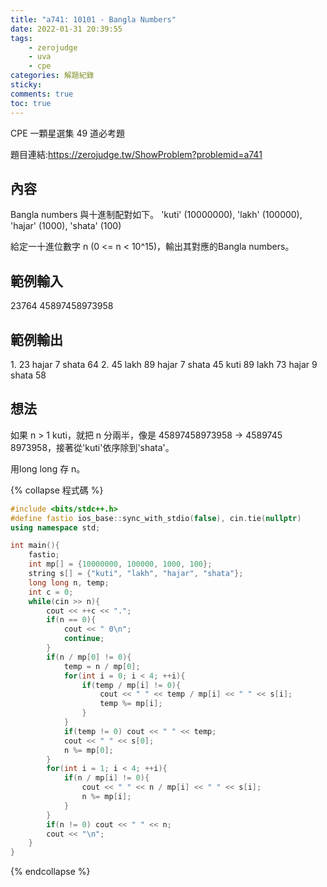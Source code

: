```yaml
---
title: "a741: 10101 - Bangla Numbers"
date: 2022-01-31 20:39:55
tags:
    - zerojudge
    - uva
    - cpe
categories: 解題紀錄
sticky: 
comments: true
toc: true
---
```

CPE 一顆星選集 49 道必考題
<!--more-->
題目連結:https://zerojudge.tw/ShowProblem?problemid=a741
## 內容
Bangla numbers 與十進制配對如下。
'kuti' (10000000), 'lakh' (100000), 'hajar' (1000), 'shata' (100)

給定一十進位數字 n (0 <= n < 10^15)，輸出其對應的Bangla numbers。
## 範例輸入
23764
45897458973958
## 範例輸出
1\. 23 hajar 7 shata 64
2\. 45 lakh 89 hajar 7 shata 45 kuti 89 lakh 73 hajar 9 shata 58
## 想法
如果 n > 1 kuti，就把 n 分兩半，像是 45897458973958 -> 4589745 8973958，接著從'kuti'依序除到'shata'。

用long long 存 n。

{% collapse 程式碼 %}
```cpp
#include <bits/stdc++.h>
#define fastio ios_base::sync_with_stdio(false), cin.tie(nullptr)
using namespace std;

int main(){
    fastio;
    int mp[] = {10000000, 100000, 1000, 100};
    string s[] = {"kuti", "lakh", "hajar", "shata"};
    long long n, temp;
    int c = 0;
    while(cin >> n){
        cout << ++c << ".";
        if(n == 0){
            cout << " 0\n";
            continue;
        }
        if(n / mp[0] != 0){
            temp = n / mp[0];
            for(int i = 0; i < 4; ++i){
                if(temp / mp[i] != 0){
                    cout << " " << temp / mp[i] << " " << s[i];
                    temp %= mp[i];
                }
            }
            if(temp != 0) cout << " " << temp;
            cout << " " << s[0];
            n %= mp[0];
        }
        for(int i = 1; i < 4; ++i){
            if(n / mp[i] != 0){
                cout << " " << n / mp[i] << " " << s[i];
                n %= mp[i];
            }
        }
        if(n != 0) cout << " " << n;
        cout << "\n";
    }
}
```
{% endcollapse %}
